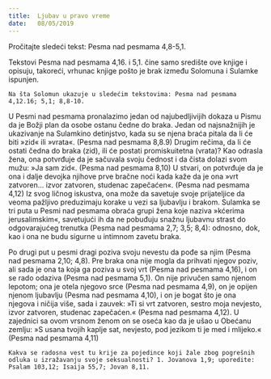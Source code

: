 ```yaml
---
title:  Ljubav u pravo vreme
date:   08/05/2019
---
```


Pročitajte sledeći tekst: Pesma nad pesmama 4,8-5,1.

Tekstovi Pesma nad pesmama 4,16. i 5,1. čine samo središte ove knjige i opisuju, takoreći, vrhunac knjige pošto je brak između Solomuna i Sulamke ispunjen.  

`Na šta Solomun ukazuje u sledećim tekstovima: Pesma nad pesmama 4,12.16; 5,1; 8,8-10.`

U Pesmi nad pesmama pronalazimo jedan od najubedljivijih dokaza u Pismu da je Božji plan da osobe ostanu čedne do braka. Jedan od najsnažnijih je ukazivanje na Sulamkino detinjstvo, kada su se njena braća pitala da li će biti »zid« ili »vrata«. (Pesma nad pesmama 8,8.9) Drugim rečima, da li će ostati čedna do braka (zid), ili će postati promiskuitetna (vrata)? Kao odrasla žena, ona potvrđuje da je sačuvala svoju čednost i da čista dolazi svom mužu: »Ja sam zid«. (Pesma nad pesmama 8,10) U stvari, on potvrđuje da je ona i dalje devojka njihove prve bračne noći kada kaže da je ona »vrt zatvoren... izvor zatvoren, studenac zapečaćen«. (Pesma nad pesmama 4,12) Iz svog ličnog iskustva, ona može da savetuje svoje prijateljice da veoma pažljivo preduzimaju korake u vezi sa ljubavlju i brakom. Sulamka se tri puta u Pesmi nad pesmama obraća grupi žena koje naziva »kćerima jerusalimskim«, savetujući ih da ne pobuđuju snažnu ljubavnu strast do odgovarajućeg trenutka (Pesma nad pesmama 2,7; 3,5; 8,4): odnosno, dok, kao i ona ne budu sigurne u intimnom zavetu braka.

Po drugi put u pesmi dragi poziva svoju nevestu da pođe sa njim (Pesma nad pesmama 2,10; 4,8). Pre braka ona nije mogla da prihvati njegov poziv, ali sada je ona ta koja ga poziva u svoj vrt (Pesma nad pesmama 4,16), i on se rado odaziva (Pesma nad pesmama 5,1). On nije privučen samo njenom lepotom; ona je otela njegovo srce (Pesma nad pesmama 4,9), on je opijen njenom ljubavlju (Pesma nad pesmama 4,10), i on je bogat što je ona njegova i ničija više, sada i zauvek: »Ti si vrt zatvoren, sestro moja nevjesto, izvor zatvoren, studenac zapečaćen.« (Pesma nad pesmama 4,12). U zajednici sa ovom vrsnom ženom on se oseća kao da je ušao u Obećanu zemlju: »S usana tvojih kaplje sat, nevjesto, pod jezikom ti je med i mlijeko.« (Pesma nad pesmama 4,11)

`Kakva se radosna vest tu krije za pojedince koji žale zbog pogrešnih odluka u izražavanju svoje seksualnosti? 1. Jovanova 1,9; uporedite: Psalam 103,12; Isaija 55,7; Jovan 8,11. `
